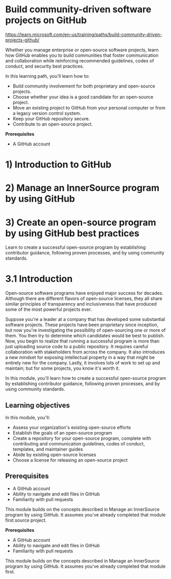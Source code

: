 



# Build community-driven software projects on GitHub
https://learn.microsoft.com/en-us/training/paths/build-community-driven-projects-github/

Whether you manage enterprise or open-source software projects, learn how GitHub enables you to build communities that foster communication and collaboration while reinforcing recommended guidelines, codes of conduct, and security best practices.

In this learning path, you'll learn how to:
* Build community involvement for both proprietary and open-source projects.
* Choose whether your idea is a good candidate for an open-source project.
* Move an existing project to GitHub from your personal computer or from a legacy version control system.
* Keep your GitHub repository secure.
* Contribute to an open-source project.

**Prerequisites**
* A GitHub account

# 1) Introduction to GitHub
# 2) Manage an InnerSource program by using GitHub
# 3) Create an open-source program by using GitHub best practices
Learn to create a successful open-source program by establishing contributor guidance, following proven processes, and by using community standards.

# 3.1 Introduction

Open-source software programs have enjoyed major success for decades. Although there are different flavors of open-source licenses, they all share similar principles of transparency and inclusiveness that have produced some of the most powerful projects ever.

Suppose you're a leader at a company that has developed some substantial software projects. These projects have been proprietary since inception, but now you're investigating the possibility of open-sourcing one or more of them. You then try to determine which candidates would be best to publish. Now, you begin to realize that running a successful program is more than just uploading source code to a public repository. It requires careful collaboration with stakeholders from across the company. It also introduces a new mindset for exposing intellectual property in a way that might be entirely new for the company. Lastly, it involves lots of work to set up and maintain; but for some projects, you know it's worth it.

In this module, you'll learn how to create a successful open-source program by establishing contributor guidance, following proven processes, and by using community standards.

## Learning objectives

In this module, you'll:
- Assess your organization's existing open-source efforts
- Establish the goals of an open-source program
- Create a repository for your open-source program, complete with contributing and communication guidelines, codes of conduct, templates, and maintainer guides
- Abide by existing open-source licenses
- Choose a license for releasing an open-source project

## Prerequisites

- A GitHub account
- Ability to navigate and edit files in GitHub
- Familiarity with pull requests

This module builds on the concepts described in Manage an InnerSource program by using GitHub. It assumes you've already completed that module first.source project.

**Prerequisites**

* A GitHub account
* Ability to navigate and edit files in GitHub
* Familiarity with pull requests

This module builds on the concepts described in Manage an InnerSource program by using GitHub. It assumes you've already completed that module first.
